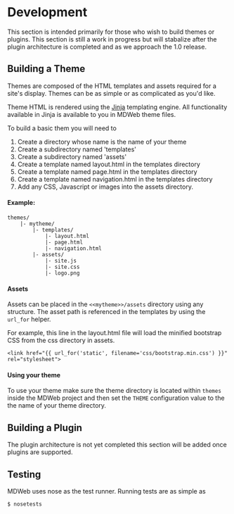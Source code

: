 # Development

This section is intended primarily for those who wish to build themes or plugins. This section is still a work in progress but will stabalize after the plugin architecture is completed and as we approach the 1.0 release.

## Building a Theme


Themes are composed of the HTML templates and assets required for a site's display. Themes can be as simple or as complicated as you'd like.

Theme HTML is rendered using the [Jinja](http://jinja.pocoo.org/docs/dev/) templating engine. All functionality available in Jinja is available to you in MDWeb theme files. 

To build a basic them you will need to 
1. Create a directory whose name is the name of your theme
2. Create a subdirectory named 'templates'
2. Create a subdirectory named 'assets'
3. Create a template named layout.html in the templates directory
4. Create a template named page.html in the templates directory
5. Create a template named navigation.html in the templates directory
6. Add any CSS, Javascript or images into the assets directory.

#### Example:
```
themes/
    |- mytheme/
        |- templates/
            |- layout.html
            |- page.html
            |- navigation.html
        |- assets/
            |- site.js
            |- site.css
            |- logo.png
```

#### Assets
Assets can be placed in the `<<mytheme>>/assets` directory using any structure. The asset path is referenced in the templates by using the `url_for` helper.

For example, this line in the layout.html file will load the minified bootstrap CSS from the css directory in assets.
```
<link href="{{ url_for('static', filename='css/bootstrap.min.css') }}" rel="stylesheet">
```

#### Using your theme
To use your theme make sure the theme directory is located within `themes` inside the MDWeb project and then set the `THEME` configuration value to the the name of your theme directory.


## Building a Plugin


The plugin architecture is not yet completed this section will be added once plugins are supported.

## Testing


MDWeb uses nose as the test runner. Running tests are as simple as
```
$ nosetests
```
